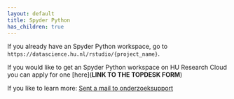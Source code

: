```yaml
---
layout: default
title: Spyder Python
has_children: true  
---
```


If you already have an Spyder Python workspace, go to `https://datascience.hu.nl/rstudio/{project_name}`.

If you would like to get an Spyder Python workspace on HU Research Cloud you can apply for one [here](**LINK TO THE TOPDESK FORM**)

If you like to learn more: [Sent a mail to onderzoeksupport](onderzoeksupport@hu.nl)